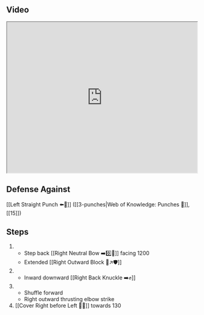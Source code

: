 ## Video

<iframe src="https://www.youtube.com/embed/2-gYff6eCIs" width="100%" height="400"></iframe>


## Defense Against

[[Left Straight Punch ⬅️👊]] ([[3-punches|Web of Knowledge: Punches 👊]], [[15]])
## Steps

1. - Step back [[Right Neutral Bow ➡️0️⃣🦶]] facing 1200
   - Extended [[Right Outward Block 🤛↗️🛡️]]
2. - Inward downward [[Right Back Knuckle ➡️✊]]
3. - Shuffle forward
   - Right outward thrusting elbow strike
4. [[Cover Right before Left 🦶🔄]] towards 130
